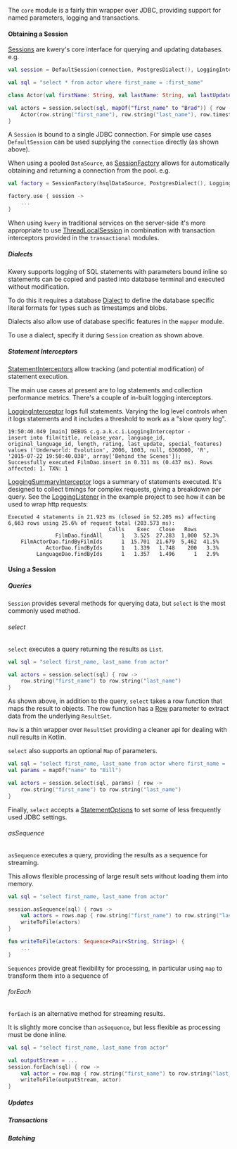 The `core` module is a fairly thin wrapper over JDBC, providing support for named parameters, logging
and transactions.

#### Obtaining a Session

[Sessions](src/main/kotlin/com/github/andrewoma/kwery/core/Session.kt) are kwery's core interface for querying
and updating databases. e.g.

```kotlin
val session = DefaultSession(connection, PostgresDialect(), LoggingInterceptor())

val sql = "select * from actor where first_name = :first_name"

class Actor(val firstName: String, val lastName: String, val lastUpdate: Timestamp)

val actors = session.select(sql, mapOf("first_name" to "Brad")) { row ->
    Actor(row.string("first_name"), row.string("last_name"), row.timestamp("last_update"))
}
```

A `Session` is bound to a single JDBC connection. For simple use cases `DefaultSession` can be used
supplying the `connection` directly (as shown above). 


When using a pooled `DataSource`, as [SessionFactory](src/main/kotlin/com/github/andrewoma/kwery/core/SessionFactory.kt)
allows for automatically obtaining and returning a connection from the pool. e.g.

```kotlin
val factory = SessionFactory(hsqlDataSource, PostgresDialect(), LoggingInterceptor())

factory.use { session ->
    ...
}
```

When using `kwery` in traditional services on the server-side it's more appropriate to use 
[ThreadLocalSession](src/main/kotlin/com/github/andrewoma/kwery/core/ThreadLocalSession.kt) in combination
with transaction interceptors provided in the `transactional` modules.

##### Dialects

Kwery supports logging of SQL statements with parameters bound inline so statements can be copied and
pasted into database terminal and executed without modification.

To do this it requires a database [Dialect](src/main/kotlin/com/github/andrewoma/kwery/core/dialect/Dialect.kt)
to define the database specific literal formats for types such as timestamps and blobs.

Dialects also allow use of database specific features in the `mapper` module.

To use a dialect, specify it during `Session` creation as shown above.

##### Statement Interceptors
 
[StatementInterceptors](src/main/kotlin/com/github/andrewoma/kwery/core/interceptor/StatementInterceptor.kt) allow
tracking (and potential modification) of statement execution. 

The main use cases at present are to log statements and collection performance metrics. There's a couple of
in-built logging interceptors.

[LoggingInterceptor](src/main/kotlin/com/github/andrewoma/kwery/core/interceptor/LoggingInterceptor.kt) logs
full statements. Varying the log level controls when it logs statements and it includes a threshold to work
as a "slow query log". 
```
19:50:40.049 [main] DEBUG c.g.a.k.c.i.LoggingInterceptor - 
insert into film(title, release_year, language_id, original_language_id, length, rating, last_update, special_features) 
values ('Underworld: Evolution', 2006, 1003, null, 6360000, 'R', '2015-07-22 19:50:40.038', array['Behind the Scenes']);
Successfully executed FilmDao.insert in 0.311 ms (0.437 ms). Rows affected: 1. TXN: 1
```

[LoggingSummaryInterceptor](src/main/kotlin/com/github/andrewoma/kwery/core/interceptor/LoggingSummaryInterceptor.kt)
logs a summary of statements executed. It's designed to collect timings for complex requests, giving a
breakdown per query. See the [LoggingListener](../example/src/main/kotlin/com/github/andrewoma/kwery/example/film/jersey/LoggingListener.kt)
in the example project to see how it can be used to wrap http requests:  
```
Executed 4 statements in 21.923 ms (closed in 52.205 ms) affecting 6,663 rows using 25.6% of request total (203.573 ms):
                                Calls    Exec   Close   Rows      
               FilmDao.findAll      1   3.525  27.283  1,000  52.3%
    FilmActorDao.findByFilmIds      1  15.701  21.679  5,462  41.5%
            ActorDao.findByIds      1   1.339   1.748    200   3.3%
         LanguageDao.findByIds      1   1.357   1.496      1   2.9%
```
 
#### Using a Session

##### Queries

`Session` provides several methods for querying data, but `select` is the most commonly used method.

###### select

`select` executes a query returning the results as `List`.

```kotlin
val sql = "select first_name, last_name from actor"

val actors = session.select(sql) { row ->
    row.string("first_name") to row.string("last_name")
}
```

As shown above, in addition to the query, `select` takes a row function that maps the result to objects.
The row function has a [Row](src/main/kotlin/com/github/andrewoma/kwery/core/Row.kt) parameter to extract data from the underlying `ResultSet`. 

`Row` is a thin wrapper over `ResultSet` providing a cleaner api for dealing with null results in Kotlin.

`select` also supports an optional `Map` of parameters.

```kotlin
val sql = "select first_name, last_name from actor where first_name = :name"
val params = mapOf("name" to "Bill")

val actors = session.select(sql, params) { row ->
    row.string("first_name") to row.string("last_name")
}
```

Finally, `select` accepts a [StatementOptions](src/main/kotlin/com/github/andrewoma/kwery/core/StatementOptions.kt)
to set some of less frequently used JDBC settings.

###### asSequence

`asSequence` executes a query, providing the results as a sequence for streaming.

This allows flexible processing of large result sets without loading them into memory.

```kotlin
val sql = "select first_name, last_name from actor"

session.asSequence(sql) { rows ->
    val actors = rows.map { row.string("first_name") to row.string("last_name") }
    writeToFile(actors)    
}

fun writeToFile(actors: Sequence<Pair<String, String>) {
    ...
}
```

`Sequences` provide great flexibility for processing, in particular using `map` to transform them into 
a sequence of 

###### forEach

`forEach` is an alternative method for streaming results.

It is slightly more concise than `asSequence`, but less flexible as processing must be done inline.

```kotlin
val sql = "select first_name, last_name from actor"

val outputStream = ...
session.forEach(sql) { row ->
    val actor = row.map { row.string("first_name") to row.string("last_name") }
    writeToFile(outputStream, actor)    
}
```

##### Updates
##### Transactions
##### Batching
